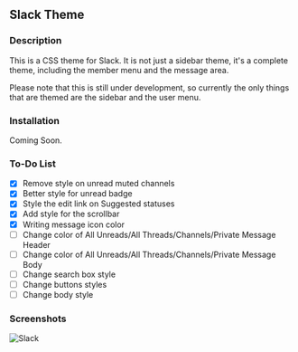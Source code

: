
## Slack Theme
### Description
This is a CSS theme for Slack. It is not just a sidebar theme, it's a complete theme, including the member menu and the message area. 

Please note that this is still under development, so currently the only things that are themed are the sidebar and the user menu.
### Installation
Coming Soon.
### To-Do List
- [x] Remove style on unread muted channels
- [x] Better style for unread badge
- [x] Style the edit link on Suggested statuses
- [x] Add style for the scrollbar
- [x] Writing message icon color
- [ ] Change color of All Unreads/All Threads/Channels/Private Message Header
- [ ] Change color of All Unreads/All Threads/Channels/Private Message Body
- [ ] Change search box style
- [ ] Change buttons styles
- [ ] Change body style
### Screenshots
![Slack](https://raw.githubusercontent.com/lucasqueiroz/custom-slack/sidebar/custom/slack-sidebar.png)
